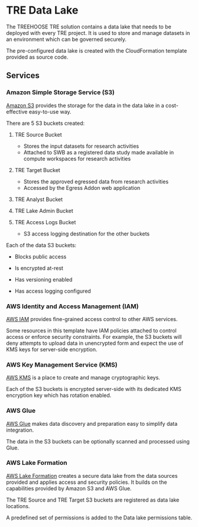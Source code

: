# TRE Data Lake

The TREEHOOSE TRE solution contains a data lake that needs to be deployed with every TRE project.
 It is used to store and manage datasets in an environment which can be governed securely.

The pre-configured data lake is created with the CloudFormation template provided as source code.

## Services

### Amazon Simple Storage Service (S3)

[Amazon S3](https://aws.amazon.com/s3/) provides the storage for the data in the data lake
 in a cost-effective easy-to-use way.

There are 5 S3 buckets created:

1. TRE Source Bucket
    * Stores the input datasets for research activities
    * Attached to SWB as a registered data study made available in
    compute workspaces for research activities

1. TRE Target Bucket
    * Stores the approved egressed data from research activities
    * Accessed by the Egress Addon web application

1. TRE Analyst Bucket

1. TRE Lake Admin Bucket

1. TRE Access Logs Bucket
    * S3 access logging destination for the other buckets

Each of the data S3 buckets:

* Blocks public access

* Is encrypted at-rest

* Has versioning enabled

* Has access logging configured

### AWS Identity and Access Management (IAM)

[AWS IAM](https://aws.amazon.com/iam/) provides fine-grained access control to other AWS services.

Some resources in this template have IAM policies attached to control access or enforce security
 constraints. For example, the S3 buckets will deny attempts to upload data in unencrypted form
 and expect the use of KMS keys for server-side encryption.

### AWS Key Management Service (KMS)

[AWS KMS](https://aws.amazon.com/kms/) is a place to create and manage cryptographic keys.

Each of the S3 buckets is encrypted server-side with its dedicated KMS encryption key which has rotation enabled.

### AWS Glue

[AWS Glue](https://aws.amazon.com/glue/) makes data discovery and preparation easy to simplify data integration.

The data in the S3 buckets can be optionally scanned and processed using Glue.

### AWS Lake Formation

[AWS Lake Formation](https://aws.amazon.com/lake-formation/) creates a secure data lake from the data sources
 provided and applies access and security policies. It builds on the capabilities provided by Amazon S3 and
 AWS Glue.

 The TRE Source and TRE Target S3 buckets are registered as data lake locations.

 A predefined set of permissions is added to the Data lake permissions table.
